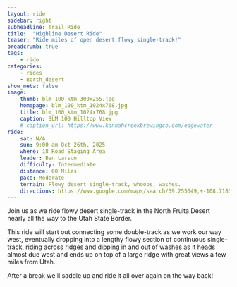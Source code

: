 ```yaml
---
layout: ride
sidebar: right
subheadline: Trail Ride
title:  "Highline Desert Ride"
teaser: "Ride miles of open desert flowy single-track!"
breadcrumb: true
tags:
    - ride
categories:
    - rides
    - north_desert
show_meta: false    
image:
    thumb: blm_100_ktm_300x255.jpg
    homepage: blm_100_ktm_1024x768.jpg
    title: blm_100_ktm_1024x768.jpg
    caption: BLM 100 Hilltop View
    # caption_url: https://www.kannahcreekbrewingco.com/edgewater
ride:
    sat: N/A
    sun: 9:00 am Oct 26th, 2025
    where: 18 Road Staging Area
    leader: Ben Larson
    difficulty: Intermediate
    distance: 60 Miles
    pace: Moderate
    terrain: Flowy desert single-track, whoops, washes.
    directions: https://www.google.com/maps/search/39.255649,+-108.718538?entry=tts&g_ep=EgoyMDI0MDgyMS4wKgBIAVAD
---
```

Join us as we ride flowy desert single-track in the North Fruita Desert nearly all the way to the Utah State Border.

This ride will start out connecting some double-track as we work our way west, eventually dropping into a lengthy flowy section of continuous single-track, riding across ridges and dipping in and out of washes as it heads almost due west and ends up on top of a large ridge with great views a few miles from Utah. 

After a break we'll saddle up and ride it all over again on the way back!

